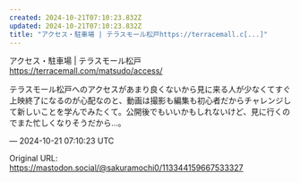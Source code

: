 ```yaml
---
created: 2024-10-21T07:10:23.832Z
updated: 2024-10-21T07:10:23.832Z
title: "アクセス・駐車場 | テラスモール松戸https://terracemall.c[...]"
---
```


<p>アクセス・駐車場 | テラスモール松戸<br /><a href="https://terracemall.com/matsudo/access/" target="_blank" rel="nofollow noopener" translate="no"><span class="invisible">https://</span><span class="">terracemall.com/matsudo/access/</span><span class="invisible"></span></a></p><p>テラスモール松戸へのアクセスがあまり良くないから見に来る人が少なくてすぐ上映終了になるのが心配なのと、動画は撮影も編集も初心者だからチャレンジして新しいことを学んでみたくて。公開後でもいいかもしれないけど、見に行くのでまた忙しくなりそうだから…。</p>

&mdash; 2024-10-21 07:10:23 UTC

Original URL: https://mastodon.social/@sakuramochi0/113344159667533327
